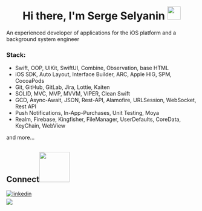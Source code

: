 
<h1 align="center"><b>Hi there, I'm Serge Selyanin </b><img src="https://media.giphy.com/media/hvRJCLFzcasrR4ia7z/giphy.gif" width="35"></h1>

An experienced developer of applications for the iOS platform and a background system engineer

### Stack:
- Swift, OOP, UIKit, SwiftUI, Combine, Observation, base HTML
- iOS SDK, Auto Layout, Interface Builder, ARC, Apple HIG, SPM, CocoaPods
- Git, GitHub, GitLab, Jira, Lottie, Kaiten
- SOLID, MVC, MVP, MVVM, VIPER, Clean Swift
- GCD, Async-Await, JSON, Rest-API, Alamofire, URLSession, WebSocket, Rest API
- Push Notifications, In-App-Purchases, Unit Testing, Moya
- Realm, Firebase, Kingfisher, FileManager, UserDefaults, CoreData, KeyChain, WebView

and more...

## <b> Connect</b><img src="https://media.giphy.com/media/v1.Y2lkPTc5MGI3NjExN2w0ODFvYzk2eWFzazdlbnkxMWg0emx6eXY0djFvZTZxdXY2bmhzciZlcD12MV9pbnRlcm5hbF9naWZfYnlfaWQmY3Q9cw/5Hilkh6OJyJ3eJLvSJ/source.gif" width ="80">

<a href="https://linkedin.com/in/sergei-selianin" target="_blank">
<img src="https://img.shields.io/badge/linkedin:  selyanin-sergey-%2300acee.svg?color=405DE6&style=for-the-badge&logo=linkedin&logoColor=white" alt=linkedin style="margin-bottom: 5px;"/>
</a>

<br>

<a href="mailto:43mngt@gmail.com" target="_blank">
<img src="https://img.shields.io/badge/gmail:  43mngt@gmail.com-%23EA4335.svg?style=for-the-badge&logo=gmail&logoColor=white" t=mail style="margin-bottom: 5px;" />
</a>


